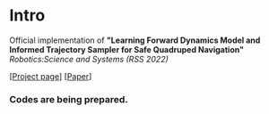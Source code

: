 # Intro
Official implementation of **"Learning Forward Dynamics Model and Informed Trajectory Sampler for Safe Quadruped Navigation"** 
*Robotics:Science and Systems (RSS 2022)*

[[Project page](https://awesomericky.github.io/projects/complex_env_navigation/index.html)] [[Paper](https://awesomericky.github.io/projects/FDM_ITS_navigation/index.html)]


### Codes are being prepared.


